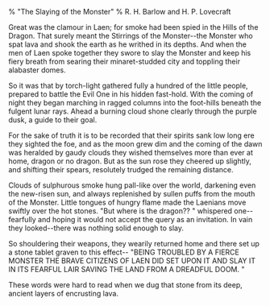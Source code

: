 % "The Slaying of the Monster" 
%  R. H. Barlow and H. P. Lovecraft

        

  

Great was the clamour in Laen; for smoke had been spied in the Hills of the Dragon. That surely
meant the Stirrings of the Monster--the Monster who spat lava and shook the earth as he
writhed in its depths. And when the men of Laen spoke together they swore to slay the Monster and
keep his fiery breath from searing their minaret-studded city and toppling their alabaster
domes.  

  So it was that by torch-light gathered fully a hundred of the little people,
prepared to battle the Evil One in his hidden fast-hold. With the coming of night they began
marching in ragged columns into the foot-hills beneath the fulgent lunar rays. Ahead a burning
cloud shone clearly through the purple dusk, a guide to their goal.  

  For the sake of truth it is to be recorded that their spirits sank low long ere
they sighted the foe, and as the moon grew dim and the coming of the dawn was heralded by gaudy
clouds they wished themselves more than ever at home, dragon or no dragon. But as the sun rose they
cheered up slightly, and shifting their spears, resolutely trudged the remaining distance.  

  Clouds of sulphurous smoke hung pall-like over the world, darkening even the
new-risen sun, and always replenished by sullen puffs from the mouth of the Monster. Little tongues
of hungry flame made the Laenians move swiftly over the hot stones.  "But   where   is the
dragon?? " whispered one--fearfully and hoping it would not accept the query as an
invitation. In vain they looked--there was nothing solid enough to slay.  

  So shouldering their weapons, they wearily returned home and there set up a stone
tablet graven to this effect-- "BEING TROUBLED BY A FIERCE MONSTER THE BRAVE CITIZENS OF
LAEN DID SET UPON IT AND SLAY IT IN ITS FEARFUL LAIR SAVING THE LAND FROM A DREADFUL
DOOM. "  

  These words were hard to read when we dug that stone from its deep, ancient layers
of encrusting lava.
